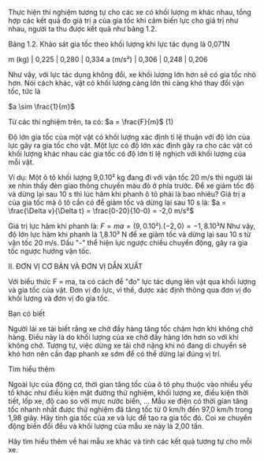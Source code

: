 Thực hiện thí nghiệm tương tự cho các xe có khối lượng m khác nhau, tổng hợp các kết quả đo giá trị a của gia tốc khi cảm biến lực cho giá trị như nhau, người ta thu được kết quả như bảng 1.2.

Bảng 1.2. Khảo sát gia tốc theo khối lượng khi lực tác dụng là 0,071N

m (kg) | 0,225 | 0,280 | 0,334
a (m/s²) | 0,306 | 0,248 | 0,206

Như vậy, với lực tác dụng không đổi, xe khối lượng lớn hơn sẽ có gia tốc nhỏ hơn. Nói cách khác, vật có khối lượng càng lớn thì càng khó thay đổi vận tốc, tức là

$a \sim \frac{1}{m}$

Từ các thí nghiệm trên, ta có: $a = \frac{F}{m}$ (1)

Độ lớn gia tốc của một vật có khối lượng xác định tỉ lệ thuận với độ lớn của lực gây ra gia tốc cho vật.
Một lực có độ lớn xác định gây ra cho các vật có khối lượng khác nhau các gia tốc có độ lớn tỉ lệ nghịch với khối lượng của mỗi vật.

Ví dụ: Một ô tô khối lượng 9,0.10² kg đang đi với vận tốc 20 m/s thì người lái xe nhìn thấy đèn giao thông chuyển màu đỏ ở phía trước. Để xe giảm tốc độ và dừng lại sau 10 s thì lúc hãm khi phanh ô tô phải là bao nhiêu?
Giá trị a của gia tốc mà ô tô cần có để giảm tốc và dừng lại sau 10 s là: $a = \frac{\Delta v}{\Delta t} = \frac{0-20}{10-0} = -2,0 m/s²$

Giá trị lực hãm khi phanh là:
$F = ma = (9,0.10²).(-2,0) = -1,8.10³ N$
Như vậy, độ lớn lực hãm khi phanh là 1,8.10³ N để xe giảm tốc và dừng lại sau 10 s từ vận tốc 20 m/s. Dấu "-" thể hiện lực ngược chiều chuyển động, gây ra gia tốc ngược hướng vận tốc.

II. ĐƠN VỊ CƠ BẢN VÀ ĐƠN VỊ DẪN XUẤT

Với biểu thức F = ma, ta có cách để "đo" lực tác dụng lên vật qua khối lượng và gia tốc của vật. Đơn vị đo lực, vì thế, được xác định thông qua đơn vị đo khối lượng và đơn vị đo gia tốc.

Bạn có biết

Người lái xe tải biết rằng xe chở đầy hàng tăng tốc chậm hơn khi không chở hàng. Điều này là do khối lượng của xe chở đầy hàng lớn hơn so với khi không chở. Tương tự, việc dừng xe tải chở nặng khi nó đang di chuyển sẽ khó hơn nên cần đạp phanh xe sớm để có thể dừng lại đúng vị trí.

Tìm hiểu thêm

Ngoài lực của động cơ, thời gian tăng tốc của ô tô phụ thuộc vào nhiều yếu tố khác như điều kiện mặt đường thử nghiệm, khối lượng xe, điều kiện thời tiết, lốp xe, độ cao so với mực nước biển, ... Mẫu xe điện có thời gian tăng tốc nhanh nhất được thử nghiệm đã tăng tốc từ 0 km/h đến 97,0 km/h trong 1,98 giây. Hãy tính gia tốc của xe và lực để tạo ra gia tốc đó. Coi xe chuyển động biến đổi đều và khối lượng của mẫu xe này là 2,00 tấn.

Hãy tìm hiểu thêm về hai mẫu xe khác và tính các kết quả tương tự cho mỗi xe.